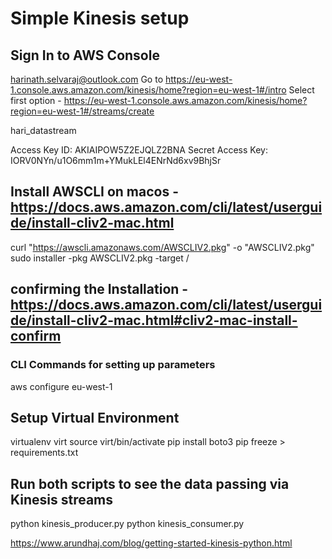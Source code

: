 # Simple Kinesis setup

## Sign In to AWS Console
harinath.selvaraj@outlook.com
<usual password>
Go to 
https://eu-west-1.console.aws.amazon.com/kinesis/home?region=eu-west-1#/intro
Select first option - 
https://eu-west-1.console.aws.amazon.com/kinesis/home?region=eu-west-1#/streams/create

hari_datastream


Access Key ID:
AKIAIPOW5Z2EJQLZ2BNA
Secret Access Key:
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

## Install AWSCLI on macos - https://docs.aws.amazon.com/cli/latest/userguide/install-cliv2-mac.html
curl "https://awscli.amazonaws.com/AWSCLIV2.pkg" -o "AWSCLIV2.pkg"
sudo installer -pkg AWSCLIV2.pkg -target /

## confirming the Installation - https://docs.aws.amazon.com/cli/latest/userguide/install-cliv2-mac.html#cliv2-mac-install-confirm

### CLI Commands for setting up parameters
aws configure
eu-west-1


## Setup Virtual Environment
virtualenv virt
source virt/bin/activate
pip install boto3
pip freeze > requirements.txt

## Run both scripts to see the data passing via Kinesis streams
python kinesis_producer.py
python kinesis_consumer.py


https://www.arundhaj.com/blog/getting-started-kinesis-python.html
